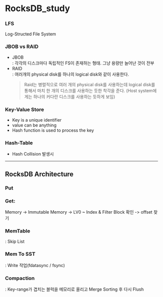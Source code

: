# RocksDB_study

### LFS
Log-Structed File System

### JBOB vs RAID
- JBOB  
: 각각의 디스크마다 독립적인 FS이 존재하는 형태. 그냥 용량만 늘어난 것이 전부
- RAID  
: 여러개의 physical disk를 하나의 logical disk와 같이 사용한다.  
    > Raid는 병렬적으로 여러 개의 physical disk를 사용하는데 logical disk를 통해서 마치 한 개의 디스크를 사용하는 듯한 착각을 준다. (Host system에게는 하나의 커다란 디스크를 사용하는 듯하게 보임)

### Key-Value Store
- Key is a unique identifier
- value can be anything
- Hash function is used to process the key

### Hash-Table
- Hash Collision 발생시 

---
## RocksDB Architecture
### Put

### Get:   
Memory -> Immutable Memory -> LV0 ~ 
Index & Filter Block 확인 -> offset 찾기

### MemTable
: Skip List

### Mem To SST
: Write 작업(fdatasync / fsync)

### Compaction
: Key-range가 겹치는 블럭을 메모리로 올리고 Merge Sorting 후 다시 Flush